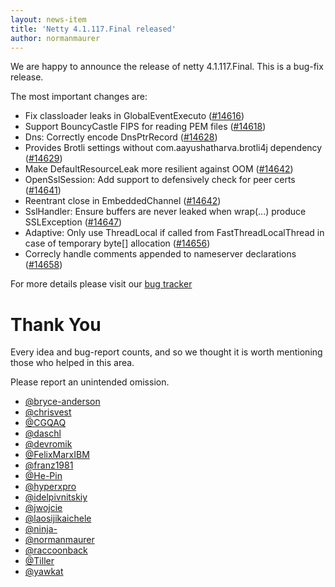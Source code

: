 ```yaml
---
layout: news-item
title: 'Netty 4.1.117.Final released'
author: normanmaurer
---
```


We are happy to announce the release of netty 4.1.117.Final. This is a bug-fix release.

The most important changes are:

* Fix classloader leaks in GlobalEventExecuto ([#14616](https://github.com/netty/netty/pull/14616))
* Support BouncyCastle FIPS for reading PEM files ([#14618](https://github.com/netty/netty/pull/14618))
* Dns: Correctly encode DnsPtrRecord ([#14628](https://github.com/netty/netty/pull/14628)) 
* Provides Brotli settings without com.aayushatharva.brotli4j dependency ([#14629](https://github.com/netty/netty/pull/14629)) 
* Make DefaultResourceLeak more resilient against OOM ([#14642](https://github.com/netty/netty/pull/14642)) 
* OpenSslSession: Add support to defensively check for peer certs ([#14641](https://github.com/netty/netty/pull/14641)) 
* Reentrant close in EmbeddedChannel ([#14642](https://github.com/netty/netty/pull/14642)) 
* SslHandler: Ensure buffers are never leaked when wrap(...) produce SSLException ([#14647](https://github.com/netty/netty/pull/14647)) 
* Adaptive: Only use ThreadLocal if called from FastThreadLocalThread in case of temporary byte[] allocation ([#14656](https://github.com/netty/netty/pull/14656)) 
* Correcly handle comments appended to nameserver declarations ([#14658](https://github.com/netty/netty/pull/14658)) 

For more details please visit our [bug tracker](https://github.com/netty/netty/issues?q=milestone%3A4.1.117.Final+is%3Aclosed)

# Thank You

Every idea and bug-report counts, and so we thought it is worth mentioning those who helped in this area.

Please report an unintended omission.


* [@bryce-anderson](https://github.com/bryce-anderson)
* [@chrisvest](https://github.com/chrisvest)
* [@CGQAQ](https://github.com/CGQAQ)
* [@daschl](https://github.com/daschl)
* [@devromik](https://github.com/devromik)
* [@FelixMarxIBM](https://github.com/FelixMarxIBM)
* [@franz1981](https://github.com/franz1981)
* [@He-Pin](https://github.com/He-Pin)
* [@hyperxpro](https://github.com/hyperxpro)
* [@idelpivnitskiy](https://github.com/idelpivnitskiy)
* [@jwojcie](https://github.com/jwojcie)
* [@laosijikaichele](https://github.com/laosijikaichele)
* [@ninja-](https://github.com/ninja-)
* [@normanmaurer](https://github.com/normanmaurer)
* [@raccoonback](https://github.com/raccoonback)
* [@Tiller](https://github.com/Tiller)
* [@yawkat](https://github.com/yawkat)



 